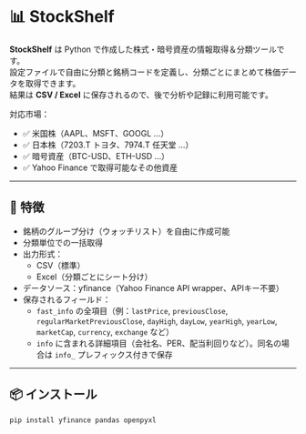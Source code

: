 # 📊 StockShelf

**StockShelf** は Python で作成した株式・暗号資産の情報取得＆分類ツールです。  
設定ファイルで自由に分類と銘柄コードを定義し、分類ごとにまとめて株価データを取得できます。  
結果は **CSV / Excel** に保存されるので、後で分析や記録に利用可能です。  

対応市場：
- ✅ 米国株（AAPL、MSFT、GOOGL …）
- ✅ 日本株（7203.T トヨタ、7974.T 任天堂 …）
- ✅ 暗号資産（BTC-USD、ETH-USD …）
- ✅ Yahoo Finance で取得可能なその他資産

---

## 🚀 特徴
- 銘柄のグループ分け（ウォッチリスト）を自由に作成可能  
- 分類単位での一括取得  
- 出力形式：
  - CSV（標準）
  - Excel（分類ごとにシート分け）  
- データソース：yfinance（Yahoo Finance API wrapper、APIキー不要）  
- 保存されるフィールド：
  - `fast_info` の全項目（例：`lastPrice`, `previousClose`, `regularMarketPreviousClose`, `dayHigh`, `dayLow`, `yearHigh`, `yearLow`, `marketCap`, `currency`, `exchange` など）  
  - `info` に含まれる詳細項目（会社名、PER、配当利回りなど）。同名の場合は `info_` プレフィックス付きで保存  

---

## 📦 インストール

```bash
pip install yfinance pandas openpyxl

